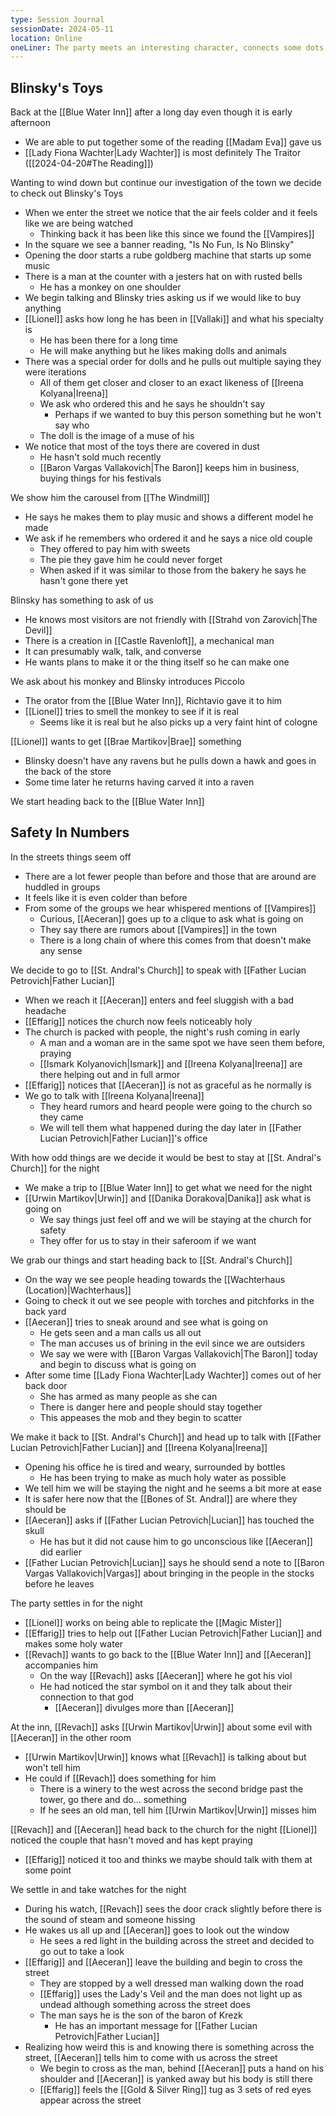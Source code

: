 ```yaml
---
type: Session Journal
sessionDate: 2024-05-11
location: Online
oneLiner: The party meets an interesting character, connects some dots, and feels a weird presence in Vallaki
---
```

## Blinsky's Toys
Back at the [[Blue Water Inn]] after a long day even though it is early afternoon
- We are able to put together some of the reading [[Madam Eva]] gave us
- [[Lady Fiona Wachter|Lady Wachter]] is most definitely The Traitor ([[2024-04-20#The Reading]])

Wanting to wind down but continue our investigation of the town we decide to check out Blinsky's Toys
- When we enter the street we notice that the air feels colder and it feels like we are being watched
	- Thinking back it has been like this since we found the [[Vampires]] 
- In the square we see a banner reading, "Is No Fun, Is No Blinsky"
- Opening the door starts a rube goldberg machine that starts up some music
- There is a man at the counter with a jesters hat on with rusted bells
	- He has a monkey on one shoulder
- We begin talking and Blinsky tries asking us if we would like to buy anything
- [[Lionel]] asks how long he has been in [[Vallaki]] and what his specialty is
	- He has been there for a long time
	- He will make anything but he likes making dolls and animals 
- There was a special order for dolls and he pulls out multiple saying they were iterations
	- All of them get closer and closer to an exact likeness of [[Ireena Kolyana|Ireena]] 
	- We ask who ordered this and he says he shouldn't say 
		- Perhaps if we wanted to buy this person something but he won't say who
	- The doll is the image of a muse of his
- We notice that most of the toys there are covered in dust
	- He hasn't sold much recently
	- [[Baron Vargas Vallakovich|The Baron]] keeps him in business, buying things for his festivals

We show him the carousel from [[The Windmill]] 
- He says he makes them to play music and shows a different model he made 
- We ask if he remembers who ordered it and he says a nice old couple
	- They offered to pay him with sweets
	- The pie they gave him he could never forget
	- When asked if it was similar to those from the bakery he says he hasn't gone there yet

Blinsky has something to ask of us
- He knows most visitors are not friendly with [[Strahd von Zarovich|The Devil]] 
- There is a creation in [[Castle Ravenloft]], a mechanical man 
- It can presumably walk, talk, and converse
- He wants plans to make it or the thing itself so he can make one 

We ask about his monkey and Blinsky introduces Piccolo
- The orator from the [[Blue Water Inn]], Richtavio gave it to him
- [[Lionel]] tries to smell the monkey to see if it is real
	- Seems like it is real but he also picks up a very faint hint of cologne

[[Lionel]] wants to get [[Brae Martikov|Brae]] something 
- Blinsky doesn't have any ravens but he pulls down a hawk and goes in the back of the store 
- Some time later he returns having carved it into a raven 

We start heading back to the [[Blue Water Inn]] 

## Safety In Numbers
In the streets things seem off 
- There are a lot fewer people than before and those that are around are huddled in groups
- It feels like it is even colder than before 
- From some of the groups we hear whispered mentions of [[Vampires]] 
	- Curious, [[Aeceran]] goes up to a clique to ask what is going on
	- They say there are rumors about [[Vampires]] in the town
	- There is a long chain of where this comes from that doesn't make any sense

We decide to go to [[St. Andral's Church]] to speak with [[Father Lucian Petrovich|Father Lucian]] 
- When we reach it [[Aeceran]] enters and feel sluggish with a bad headache
- [[Effarig]] notices the church now feels noticeably holy
- The church is packed with people, the night's rush coming in early 
	- A man and a woman are in the same spot we have seen them before, praying
	- [[Ismark Kolyanovich|Ismark]] and [[Ireena Kolyana|Ireena]] are there helping out and in full armor
- [[Effarig]] notices that [[Aeceran]] is not as graceful as he normally is
- We go to talk with [[Ireena Kolyana|Ireena]] 
	- They heard rumors and heard people were going to the church so they came
	- We will tell them what happened during the day later in [[Father Lucian Petrovich|Father Lucian]]'s office

With how odd things are we decide it would be best to stay at [[St. Andral's Church]] for the night
- We make a trip to [[Blue Water Inn]] to get what we need for the night 
- [[Urwin Martikov|Urwin]] and [[Danika Dorakova|Danika]] ask what is going on
	- We say things just feel off and we will be staying at the church for safety 
	- They offer for us to stay in their saferoom if we want 

We grab our things and start heading back to [[St. Andral's Church]] 
- On the way we see people heading towards the [[Wachterhaus (Location)|Wachterhaus]]
- Going to check it out we see people with torches and pitchforks in the back yard
- [[Aeceran]] tries to sneak around and see what is going on
	- He gets seen and a man calls us all out
	- The man accuses us of brining in the evil since we are outsiders
	- We say we were with [[Baron Vargas Vallakovich|The Baron]] today and begin to discuss what is going on
- After some time [[Lady Fiona Wachter|Lady Wachter]] comes out of her back door
	- She has armed as many people as she can 
	- There is danger here and people should stay together 
	- This appeases the mob and they begin to scatter 

We make it back to [[St. Andral's Church]] and head up to talk with [[Father Lucian Petrovich|Father Lucian]] and [[Ireena Kolyana|Ireena]] 
- Opening his office he is tired and weary, surrounded by bottles
	- He has been trying to make as much holy water as possible
- We tell him we will be staying the night and he seems a bit more at ease 
- It is safer here now that the [[Bones of St. Andral]] are where they should be
- [[Aeceran]] asks if [[Father Lucian Petrovich|Lucian]] has touched the skull
	- He has but it did not cause him to go unconscious like [[Aeceran]] did earlier
- [[Father Lucian Petrovich|Lucian]] says he should send a note to [[Baron Vargas Vallakovich|Vargas]] about bringing in the people in the stocks before he leaves

The party settles in for the night 
- [[Lionel]] works on being able to replicate the [[Magic Mister]] 
- [[Effarig]] tries to help out [[Father Lucian Petrovich|Father Lucian]] and makes some holy water
- [[Revach]] wants to go back to the [[Blue Water Inn]] and [[Aeceran]] accompanies him
	- On the way [[Revach]] asks [[Aeceran]] where he got his viol
	- He had noticed the star symbol on it and they talk about their connection to that god 
		- [[Aeceran]] divulges more than [[Aeceran]] 

At the inn, [[Revach]] asks [[Urwin Martikov|Urwin]] about some evil with [[Aeceran]] in the other room
- [[Urwin Martikov|Urwin]] knows what [[Revach]] is talking about but won't tell him
- He could if [[Revach]] does something for him 
	- There is a winery to the west across the second bridge past the tower, go there and do... something
	- If he sees an old man, tell him [[Urwin Martikov|Urwin]] misses him

[[Revach]] and [[Aeceran]] head back to the church for the night 
[[Lionel]] noticed the couple that hasn't moved and has kept praying 
- [[Effarig]] noticed it too and thinks we maybe should talk with them at some point

We settle in and take watches for the night 
- During his watch, [[Revach]] sees the door crack slightly before there is the sound of steam and someone hissing
- He wakes us all up and [[Aeceran]] goes to look out the window
	- He sees a red light in the building across the street and decided to go out to take a look
- [[Effarig]] and [[Aeceran]] leave the building and begin to cross the street  
	- They are stopped by a well dressed man walking down the road 
	- [[Effarig]] uses the Lady's Veil and the man does not light up as undead although something across the street does 
	- The man says he is the son of the baron of Krezk 
		- He has an important message for [[Father Lucian Petrovich|Father Lucian]] 
- Realizing how weird this is and knowing there is something across the street, [[Aeceran]] tells him to come with us across the street 
	- We begin to cross as the man, behind [[Aeceran]] puts a hand on his shoulder and [[Aeceran]] is yanked away but his body is still there 
	- [[Effarig]] feels the [[Gold & Silver Ring]] tug as 3 sets of red eyes appear across the street